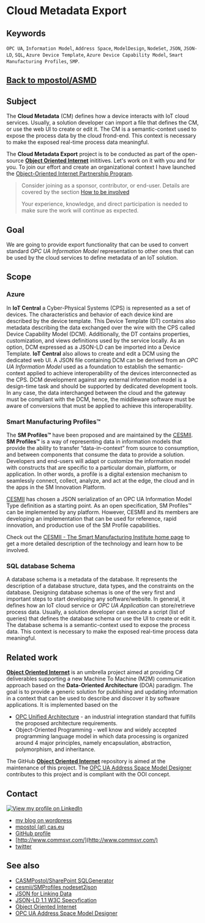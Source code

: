 # Cloud Metadata Export

## Keywords

`OPC UA`, `Information Model`, `Address Space`, `ModelDesign`, `NodeSet`, `JSON`, `JSON-LD`, `SQL`, `Azure Device Template`, `Azure Device Capability Model`, `Smart Manufacturing Profiles`, `SMP`.

## [Back to mpostol/ASMD][ASMD]

## Subject

The **Cloud Metadata** (CM) defines how a device interacts with IoT cloud services. Usually, a solution developer can import a file that defines the CM, or use the web UI to create or edit it. The CM is a semantic-context used to expose the process data by the cloud frond-end. This context is necessary to make the exposed real-time process data meaningful.

The **Cloud Metadata Export** project is to be conducted as part of the open-source **[Object Oriented Internet][OOI]** inititives. Let's work on it with you and for you. To join our effort and create an organizational context I have launched the [Object-Oriented Internet Partnership Program](https://github.commsvr.com/AboutPartnershipProgram.md.html).

> Consider joining as a sponsor, contributor, or end-user. Details are covered by the section [How to be involved](https://github.commsvr.com/AboutPartnershipProgram.md.html#how-to-be-involved)
>
> Your experience, knowledge, and direct participation is needed to make sure the work will continue as expected.

## Goal

We are going to provide export functionality that can be used to convert standard _OPC UA Information Model_ representation to other ones that can be used by the cloud services to define metadata of an IoT solution.

## Scope

### Azure

In **IoT Central** a Cyber-Physical Systems (CPS) is represented as a set of devices. The characteristics and behavior of each device kind are described by the device template. This Device Template (DT) contains also metadata describing the data exchanged over the wire with the CPS called Device Capability Model (DCM). Additionally, the DT contains properties, customization, and views definitions used by the service locally. As an option, DCM expressed as a JSON-LD can be imported into a Device Template. **IoT Central** also allows to create and edit a DCM using the dedicated web UI. A JSON file containing DCM can be derived from an _OPC UA Information Model_ used as a foundation to establish the semantic-context applied to achieve interoperability of the devices interconnected as the CPS. DCM development against any external information model is a design-time task and should be supported by dedicated development tools. In any case, the data interchanged between the cloud and the gateway must be compliant with the DCM, hence, the middleware software must be aware of conversions that must be applied to achieve this interoperability.

### Smart Manufacturing Profiles™

The **SM Profiles™** have been proposed and are maintained by the [CESMII][cesmii]. **SM Profiles™** is a way of representing data in information models that provide the ability to transfer “data-in-context” from source to consumption, and between components that consume the data to provide a solution. Developers and end-users will adapt or customize the information model with constructs that are specific to a particular domain, platform, or application. In other words, a profile is a digital extension mechanism to seamlessly connect, collect, analyze, and act at the edge, the cloud and in the apps in the SM Innovation Platform.

[CESMII][cesmii] has chosen a JSON serialization of an OPC UA Information Model Type definition as a starting point. As an open specification, SM Profiles™ can be implemented by any platform. However, CESMII and its members are developing an implementation that can be used for reference, rapid innovation, and production use of the SM Profile capabilities.

Check out the [CESMII - The Smart Manufacturing Institute home page][cesmii] to get a more detailed description of the technology and learn how to be involved.

### SQL database Schema

A database schema is a metadata of the database. It represents the description of a database structure, data types, and the constraints on the database. Designing database schemas is one of the very first and important steps to start developing any software/website. In general, it defines how an IoT cloud service or _OPC UA Application_ can store/retrieve process data. Usually, a solution developer can execute a script (list of queries) that defines the database schema or use the UI to create or edit it. The database schema is a semantic-context used to expose the process data. This context is necessary to make the exposed real-time process data meaningful.

## Related work

**[Object Oriented Internet][OOI]** is an umbrella project aimed at providing C\# deliverables supporting a new Machine To Machine \(M2M\) communication approach based on the **Data-Oriented Architecture** (DOA) paradigm. The goal is to provide a generic solution for publishing and updating information in a context that can be used to describe and discover it by software applications. It is implemented based on the

- [OPC Unified Architecture](https://commsvr.gitbook.io/ooi/introduction/opcunifiedarchitecture) - an industrial integration standard that fulfills the proposed architecture requirements.
- Object-Oriented Programming - well know and widely accepted programming language model in which data processing is organized around 4 major principles, namely encapsulation, abstraction, polymorphism, and inheritance.

The GitHub **[Object Oriented Internet][OOI]** repository is aimed at the maintenance of this project. The [OPC UA Address Space Model Designer][ASMD] contributes to this project and is compliant with the OOI concept.

## Contact

[![View my profile on LinkedIn](https://www.linkedin.com/img/webpromo/btn_viewmy_160x33.png "View my profile on LinkedIn")](https://pl.linkedin.com/in/mpostol)

- [my blog on wordpress](https://mpostol.wordpress.com/about/)
- [mpostol (at) cas.eu](https://cas.eu/index.php/contact)
- [GitHub profile](https://github.com/mpostol)
- [http://www.commsvr.com/](http://www.commsvr.com/)
- [twitter](https://twitter.com/mpostol)

## See also

- [CASMPostol/SharePoint SQLGenerator](https://github.com/CASMPostol/SharePoint/tree/main/Tools/SPExplorer/SQLGenerator)
- [cesmii/SMProfiles nodeset2json](https://github.com/cesmii/SMProfiles/tree/main/nodeset2json)
- [JSON for Linking Data](https://json-ld.org/)
- [JSON-LD 1.1 W3C Specyfication](https://www.w3.org/TR/json-ld/)
- [Object Oriented Internet][OOI]
- [OPC UA Address Space Model Designer][ASMD]

[OOI]: https://github.com/mpostol/OPC-UA-OOI
[ASMD]: https://github.com/mpostol/ASMD
[cesmii]:https://www.cesmii.org/